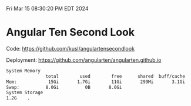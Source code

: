 Fri Mar 15 08:30:20 PM EDT 2024

# Angular Ten Second Look

Code: https://github.com/kusl/angulartensecondlook

Deployment: https://github.com/angularten/angularten.github.io

```bash
System Memory
               total        used        free      shared  buff/cache   available
Mem:            15Gi       1.7Gi        11Gi       299Mi       3.1Gi        13Gi
Swap:          8.0Gi          0B       8.0Gi
System Storage
1.2G	.
```
